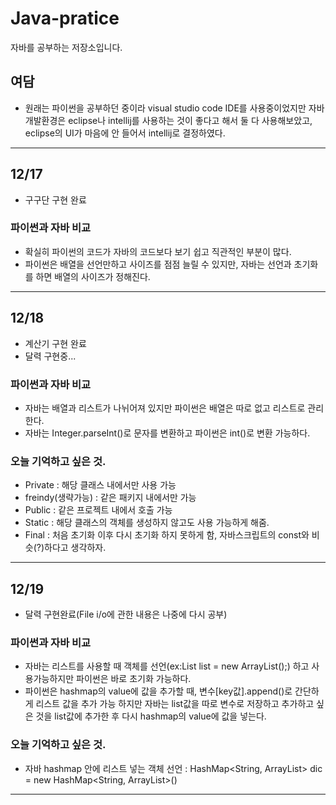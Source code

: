# Java-pratice
자바를 공부하는 저장소입니다.

## 여담
* 원래는 파이썬을 공부하던 중이라 visual studio code IDE를 사용중이었지만 
자바개발환경은 eclipse나 intellij를 사용하는 것이 좋다고 해서 둘 다 사용해보았고,
eclipse의 UI가 마음에 안 들어서 intellij로 결정하였다.

***

## 12/17
* 구구단 구현 완료

### 파이썬과 자바 비교
* 확실히 파이썬의 코드가 자바의 코드보다 보기 쉽고 직관적인 부분이 많다.
* 파이썬은 배열을 선언만하고 사이즈를 점점 늘릴 수 있지만, 자바는 선언과 초기화를 하면 배열의 사이즈가 정해진다.

***

## 12/18
* 계산기 구현 완료
* 달력 구현중...

### 파이썬과 자바 비교
* 자바는 배열과 리스트가 나뉘어져 있지만 파이썬은 배열은 따로 없고 리스트로 관리한다.
* 자바는 Integer.parseInt()로 문자를 변환하고 파이썬은 int()로 변환 가능하다.

### 오늘 기억하고 싶은 것.
* Private : 해당 클래스 내에서만 사용 가능
* freindy(생략가능) : 같은 패키지 내에서만 가능
* Public : 같은 프로젝트 내에서 호출 가능
* Static : 해당 클래스의 객체를 생성하지 않고도 사용 가능하게 해줌.
* Final : 처음 초기화 이후 다시 초기화 하지 못하게 함, 자바스크립트의 const와 비슷(?)하다고 생각하자.

***

## 12/19
* 달력 구현완료(File i/o에 관한 내용은 나중에 다시 공부)

### 파이썬과 자바 비교
* 자바는 리스트를 사용할 때 객체를 선언(ex:List<String> list = new ArrayList<String>();)
  하고 사용가능하지만 파이썬은 바로 초기화 가능하다.
* 파이썬은 hashmap의 value에 값을 추가할 때, 변수[key값].append()로 간단하게 리스트 값을 추가 가능 
  하지만 자바는 list값을 따로 변수로 저장하고 추가하고 싶은 것을 list값에 추가한 후 다시 hashmap의 value에
  값을 넣는다.

### 오늘 기억하고 싶은 것.
* 자바 hashmap 안에 리스트 넣는 객체 선언 : 
  HashMap<String, ArrayList<String>> dic = new HashMap<String, ArrayList<String>>()

***